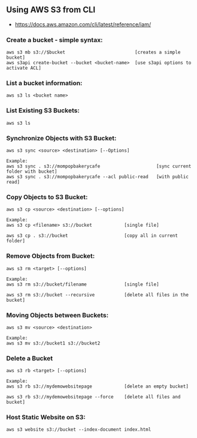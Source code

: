 ## Using AWS S3 from CLI

* https://docs.aws.amazon.com/cli/latest/reference/iam/

### Create a bucket - simple syntax:
```
aws s3 mb s3://$bucket  						[creates a simple bucket]
aws s3api create-bucket --bucket <bucket-name>  [use s3api options to activate ACL]

```

### List a bucket information:
```
aws s3 ls <bucket name>

```

### List Existing S3 Buckets:
```
aws s3 ls

```

### Synchronize Objects with S3 Bucket:
```
aws s3 sync <source> <destination> [--Options]

Example:
aws s3 sync . s3://mompopbakerycafe 					[sync current folder with bucket]
aws s3 sync . s3://mompopbakerycafe --acl public-read 	[with public read]

```

### Copy Objects to S3 Bucket:
```
aws s3 cp <source> <destination> [--options]

Example:
aws s3 cp <filename> s3://bucket			[single file]

aws s3 cp . s3://bucket 					[copy all in current folder]
```

### Remove Objects from Bucket:
```
aws s3 rm <target> [--options]

Example:
aws s3 rm s3://bucket/filename          	[single file]

aws s3 rm s3://bucket --recursive			[delete all files in the bucket]
```

### Moving Objects between Buckets:
```
aws s3 mv <source> <destination>

Example:
aws s3 mv s3://bucket1 s3://bucket2

```

### Delete a Bucket
```
aws s3 rb <target> [--options]

Example:
aws s3 rb s3://mydemowebsitepage    		[delete an empty bucket]

aws s3 rb s3://mydemowebsitepage --force 	[delete all files and bucket]
```

### Host Static Website on S3:
```
aws s3 website s3://bucket --index-document index.html

```
